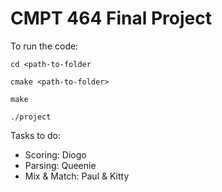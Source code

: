 # CMPT 464 Final Project

To run the code:

`cd <path-to-folder`

`cmake <path-to-folder>`

`make`

`./project`

Tasks to do:
 - Scoring: Diogo
 - Parsing: Queenie
 - Mix & Match: Paul & Kitty
